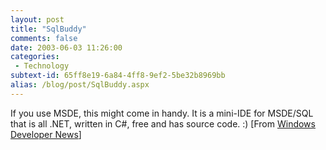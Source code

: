 ```yaml
---
layout: post
title: "SqlBuddy"
comments: false
date: 2003-06-03 11:26:00
categories:
 - Technology
subtext-id: 65ff8e19-6a84-4ff8-9ef2-5be32b8969bb
alias: /blog/post/SqlBuddy.aspx
---
```



If you use MSDE, this might come in handy. It is a mini-IDE for MSDE/SQL that is all .NET, written in C#, free and has source code. :) [From [Windows Developer News](http://www.sellsbrothers.com/#news)]
